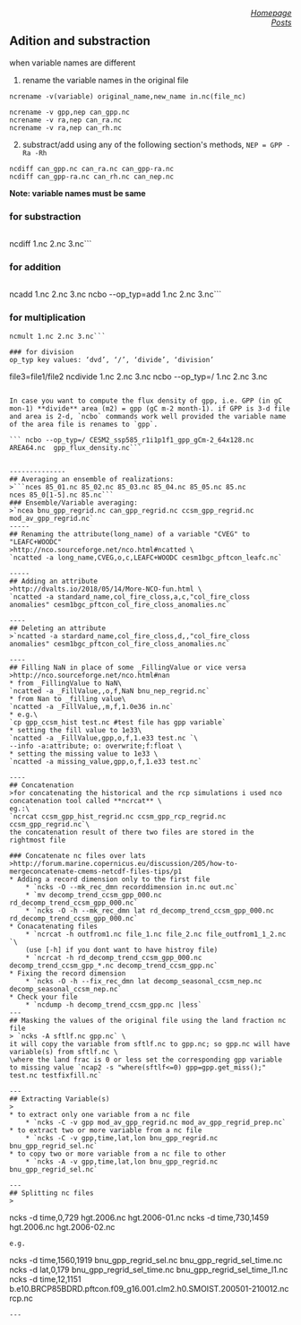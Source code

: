 <a href="https://sharma-bharat.github.io/" style="float: right;">*Homepage*</a> \
<a href="https://sharma-bharat.github.io/Posts.html" style="float: right;">*Posts*</a>

## Adition and substraction
when variable names are different
1. rename the variable names in the original file


`ncrename -v(variable) original_name,new_name in.nc(file_nc)`

```
ncrename -v gpp,nep can_gpp.nc
ncrename -v ra,nep can_ra.nc
ncrename -v ra,nep can_rh.nc
```
2. substract/add using any of the following section's methods, `NEP = GPP - Ra -Rh`
```
ncdiff can_gpp.nc can_ra.nc can_gpp-ra.nc
ncdiff can_gpp-ra.nc can_rh.nc can_nep.nc
```

**Note: variable names must be same**

### for substraction
>```file3=file1-file2
ncdiff 1.nc 2.nc 3.nc```

### for addition
>```file3=file1+file2
ncadd 1.nc 2.nc 3.nc
ncbo --op_typ=add 1.nc 2.nc 3.nc```

### for multiplication
```file3=file1*file2
ncmult 1.nc 2.nc 3.nc```

### for division
op_typ key values: ‘dvd’, ‘/’, ‘divide’, ‘division’
```
file3=file1/file2
ncdivide 1.nc 2.nc 3.nc
ncbo --op_typ=/ 1.nc 2.nc 3.nc
```

In case you want to compute the flux density of gpp, i.e. GPP (in gC mon-1) **divide** area (m2) = gpp (gC m-2 month-1). if GPP is 3-d file and area is 2-d, `ncbo` commands work well provided the variable name of the area file is renames to `gpp`.

``` ncbo --op_typ=/ CESM2_ssp585_r1i1p1f1_gpp_gCm-2_64x128.nc AREA64.nc  gpp_flux_density.nc```


--------------
## Averaging an ensemble of realizations:
>```nces 85_01.nc 85_02.nc 85_03.nc 85_04.nc 85_05.nc 85.nc
nces 85_0[1-5].nc 85.nc```
### Ensemble/Variable averaging:
>`ncea bnu_gpp_regrid.nc can_gpp_regrid.nc ccsm_gpp_regrid.nc mod_av_gpp_regrid.nc`
-----
## Renaming the attribute(long_name) of a variable "CVEG" to "LEAFC+WOODC"
>http://nco.sourceforge.net/nco.html#ncatted \
`ncatted -a long_name,CVEG,o,c,LEAFC+WOODC cesm1bgc_pftcon_leafc.nc`

-----
## Adding an attribute
>http://dvalts.io/2018/05/14/More-NCO-fun.html \
`ncatted -a standard_name,col_fire_closs,a,c,"col_fire_closs anomalies" cesm1bgc_pftcon_col_fire_closs_anomalies.nc`

----
## Deleting an attribute
>`ncatted -a stardard_name,col_fire_closs,d,,"col_fire_closs anomalies" cesm1bgc_pftcon_col_fire_closs_anomalies.nc`

----
## Filling NaN in place of some _FillingValue or vice versa
>http://nco.sourceforge.net/nco.html#nan 
* from _FillingValue to NaN\
`ncatted -a _FillValue,,o,f,NaN bnu_nep_regrid.nc`
* from Nan to _filling value\
`ncatted -a _FillValue,,m,f,1.0e36 in.nc`
* e.g.\
`cp gpp_ccsm_hist test.nc #test file has gpp variable`
* setting the fill value to 1e33\
`ncatted -a _FillValue,gpp,o,f,1.e33 test.nc `\
--info -a:attribute; o: overwrite;f:float \
* setting the missing value to 1e33 \
`ncatted -a missing_value,gpp,o,f,1.e33 test.nc`

----
## Concatenation
>for concatenating the historical and the rcp simulations i used nco concatenation tool called **ncrcat** \
eg.:\
`ncrcat ccsm_gpp_hist_regrid.nc ccsm_gpp_rcp_regrid.nc ccsm_gpp_regrid.nc`\
the concatenation result of there two files are stored in the rightmost file

### Concatenate nc files over lats
>http://forum.marine.copernicus.eu/discussion/205/how-to-mergeconcatenate-cmems-netcdf-files-tips/p1	
* Adding a record dimension only to the first file
    * `ncks -O --mk_rec_dmn recorddimension in.nc out.nc`
    * `mv decomp_trend_ccsm_gpp_000.nc rd_decomp_trend_ccsm_gpp_000.nc`
    * `ncks -O -h --mk_rec_dmn lat rd_decomp_trend_ccsm_gpp_000.nc rd_decomp_trend_ccsm_gpp_000.nc`
* Conacatenating files
    * `ncrcat -h outfrom1.nc file_1.nc file_2.nc file_outfrom1_1_2.nc `\
    (use [-h] if you dont want to have histroy file)
    * `ncrcat -h rd_decomp_trend_ccsm_gpp_000.nc decomp_trend_ccsm_gpp_*.nc decomp_trend_ccsm_gpp.nc`
* Fixing the record dimension
    * `ncks -O -h --fix_rec_dmn lat decomp_seasonal_ccsm_nep.nc decomp_seasonal_ccsm_nep.nc`
* Check your file
    * `ncdump -h decomp_trend_ccsm_gpp.nc |less`
---
## Masking the values of the original file using the land fraction nc file
> `ncks -A sftlf.nc gpp.nc` \
it will copy the variable from sftlf.nc to gpp.nc; so gpp.nc will have variable(s) from sftlf.nc \
\where the land frac is 0 or less set the corresponding gpp variable to missing value `ncap2 -s "where(sftlf<=0) gpp=gpp.get_miss();" test.nc testfixfill.nc`

---
## Extracting Variable(s)
> 
* to extract only one variable from a nc file
    * `ncks -C -v gpp mod_av_gpp_regrid.nc mod_av_gpp_regrid_prep.nc`
* to extract two or more variable from a nc file
    * `ncks -C -v gpp,time,lat,lon bnu_gpp_regrid.nc bnu_gpp_regrid_sel.nc`
* to copy two or more variable from a nc file to other
    * `ncks -A -v gpp,time,lat,lon bnu_gpp_regrid.nc bnu_gpp_regrid_sel.nc`

---
## Splitting nc files
>
```
ncks -d time,0,729 hgt.2006.nc hgt.2006-01.nc
ncks -d time,730,1459 hgt.2006.nc hgt.2006-02.nc 
```
e.g.
```
ncks -d time,1560,1919 bnu_gpp_regrid_sel.nc bnu_gpp_regrid_sel_time.nc
ncks -d lat,0,179 bnu_gpp_regrid_sel_time.nc bnu_gpp_regrid_sel_time_l1.nc
ncks -d time,12,1151 b.e10.BRCP85BDRD.pftcon.f09_g16.001.clm2.h0.SMOIST.200501-210012.nc rcp.nc
```
---
